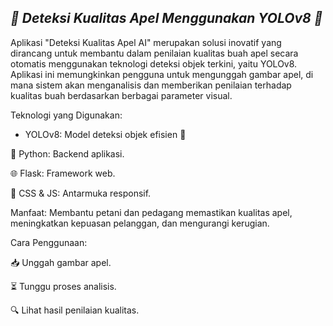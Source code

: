 ## ***🍏 Deteksi Kualitas Apel Menggunakan YOLOv8 🍎***

Aplikasi "Deteksi Kualitas Apel AI" merupakan solusi inovatif yang dirancang untuk membantu dalam penilaian kualitas buah apel secara otomatis menggunakan teknologi deteksi objek terkini, yaitu YOLOv8. Aplikasi ini memungkinkan pengguna untuk mengunggah gambar apel, di mana sistem akan menganalisis dan memberikan penilaian terhadap kualitas buah berdasarkan berbagai parameter visual.




Teknologi yang Digunakan:

-  YOLOv8: Model deteksi objek efisien 🤖

🐍 Python: Backend aplikasi.

🌐 Flask: Framework web.

🎨 CSS & JS: Antarmuka responsif.

Manfaat:
Membantu petani dan pedagang memastikan kualitas apel, meningkatkan kepuasan pelanggan, dan mengurangi kerugian.

Cara Penggunaan:

📥 Unggah gambar apel.

⏳ Tunggu proses analisis.

🔍 Lihat hasil penilaian kualitas.





